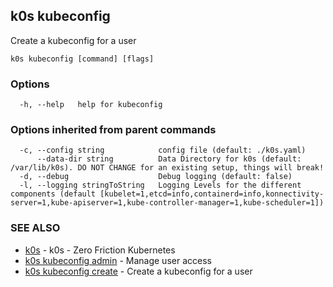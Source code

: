 ## k0s kubeconfig

Create a kubeconfig for a user

```
k0s kubeconfig [command] [flags]
```

### Options

```
  -h, --help   help for kubeconfig
```

### Options inherited from parent commands

```
  -c, --config string            config file (default: ./k0s.yaml)
      --data-dir string          Data Directory for k0s (default: /var/lib/k0s). DO NOT CHANGE for an existing setup, things will break!
  -d, --debug                    Debug logging (default: false)
  -l, --logging stringToString   Logging Levels for the different components (default [kubelet=1,etcd=info,containerd=info,konnectivity-server=1,kube-apiserver=1,kube-controller-manager=1,kube-scheduler=1])
```

### SEE ALSO

* [k0s](k0s.md)	 - k0s - Zero Friction Kubernetes
* [k0s kubeconfig admin](k0s_kubeconfig_admin.md)	 - Manage user access
* [k0s kubeconfig create](k0s_kubeconfig_create.md)	 - Create a kubeconfig for a user


